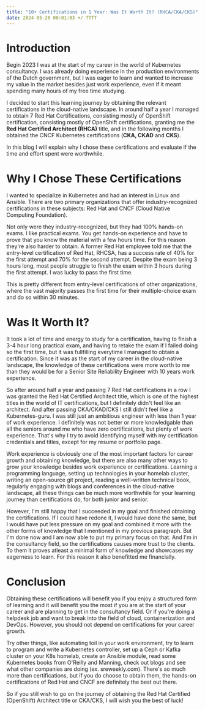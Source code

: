 ```yaml
---
title: "10+ Certifications in 1 Year: Was It Worth It? (RHCA/CKA/CKS)"
date: 2024-05-20 00:01:03 +/-TTTT
---
```

# Introduction
Begin 2023 I was at the start of my career in the world of Kubernetes consultancy. I was already doing experience in the production environments of the Dutch government, but I was eager to learn and wanted to increase my value in the market besides just work experience, even if it meant spending many hours of my free time studying. 

I decided to start this learning journey by obtaining the relevant certifications in the cloud-native landscape. In around half a year I managed to obtain 7 Red Hat Certifications, consisting mostly of OpenShift certification, consisting mostly of OpenShift certifications, granting me the **Red Hat Certified Architect (RHCA)** title, and in the following months I obtained the CNCF Kubernetes certifications (**CKA, CKAD** and **CKS**).

In this blog I will explain why I chose these certifications and evaluate if the time and effort spent were worthwhile.

# Why I Chose These Certifications
I wanted to specialize in Kubernetes and had an interest in Linux and Ansible. There are two primary organizations that offer industry-recognized certifications in these subjects: Red Hat and CNCF (Cloud Native Computing Foundation). 

Not only were they industry-recognized, but they had 100% hands-on exams. I like practical exams. You get hands-on experience and have to prove that you know the material with a few hours time. For this reason they're also harder to obtain. A former Red Hat employee told me that the entry-level certification of Red Hat, RHCSA, has a success rate of 40% for the first attempt and 70% for the second attempt. Despite the exam being 3 hours long, most people struggle to finish the exam within 3 hours during the first attempt. I was lucky to pass the first time. 

This is pretty different from entry-level certifications of other organizations, where the vast majority passes the first time for their multiple-choice exam and do so within 30 minutes.

# Was It Worth It?
It took a lot of time and energy to study for a certification, having to finish a 3-4 hour long practical exam, and having to retake the exam if I failed doing so the first time, but it was fullfilling everytime I managed to obtain a certification. Since it was as the start of my career in the cloud-native landscape, the knowledge of these certifications were more worth to me than they would be for a Senior Site Reliability Engineer with 10 years work experience. 

So after around half a year and passing 7 Red Hat certifications in a row I was granted the Red Hat Certified Architect title, which is one of the highest titles in the world of IT certifications, but I definitely didn't feel like an architect. And after passing CKA/CKAD/CKS I still didn't feel like a Kubernetes-guru. I was still just an ambitious engineer with less than 1 year of work experience. I definitely was not better or more knowledgable than all the seniors around me who have zero certifications, but plenty of work experience. That's why I try to avoid identifying myself with my certification credentials and titles, except for my resume or portfolio page.

Work experience is obviously one of the most important factors for career growth and obtaining knowledge, but there are also many other ways to grow your knowledge besides work experience or certifications. Learning a programming language, setting up technologies in your homelab cluster, writing an open-source git project, reading a well-written technical book, regularly engaging with blogs and conferences in the cloud-native landscape, all these things can be much more worthwhile for your learning journey than certifications do, for both junior and senior.

However, I'm still happy that I succeeded in my goal and finished obtaining the certifications. If I could have redone it, I would have done the same, but I would have put less pressure on my goal and combined it more with the other forms of knowledge that I mentioned in my previous paragraph. But I'm done now and I am now able to put my primary focus on that. And I'm in the consultancy field, so the certifications causes more trust to the clients. To them it proves atleast a minimal form of knowledge and showcases my eagerness to learn. For this reason it also benefitted me financially.

# Conclusion
Obtaining these certifications will benefit you if you enjoy a structured form of learning and it will benefit you the most if you are at the start of your career and are planning to get in the consultancy field. Or if you're doing a helpdesk job and want to break into the field of cloud, containerization and DevOps. However, you should not depend on certifications for your career growth. 

Try other things, like automating toil in your work environment, try to learn to program and write a Kubernetes controller, set up a Ceph or Kafka cluster on your K8s homelab, create an Ansible module, read some Kubernetes books from O'Reilly and Manning, check out blogs and see what other companies are doing (ex. sreweekly.com). There's so much more than certifications, but if you do choose to obtain them, the hands-on certifications of Red Hat and CNCF are definitely the best out there.

So if you still wish to go on the journey of obtaining the Red Hat Certified (OpenShift) Architect title or CKA/CKS, I will wish you the best of luck!
